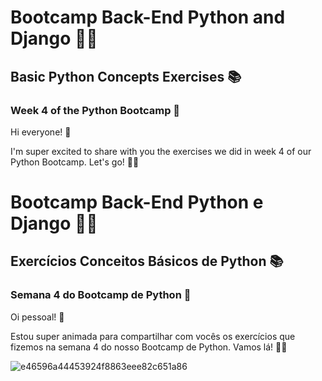 
# Bootcamp Back-End Python and Django 🚀🐍

## Basic Python Concepts Exercises 📚

### Week 4 of the Python Bootcamp 🔄

Hi everyone! 🌟

I'm super excited to share with you the exercises we did in week 4 of our Python Bootcamp. Let's go! 💪✨

# Bootcamp Back-End Python e Django 🚀🐍

## Exercícios Conceitos Básicos de Python 📚

### Semana 4 do Bootcamp de Python 🔄

Oi pessoal! 🌟

Estou super animada para compartilhar com vocês os exercícios que fizemos na semana 4 do nosso Bootcamp de Python. Vamos lá! 💪✨

![e46596a44453924f8863eee82c651a86](https://github.com/user-attachments/assets/f1092908-b819-4086-8d66-041ad79d0c3e)
